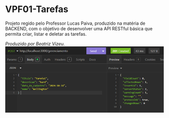 # VPF01-Tarefas

Projeto regido pelo Professor Lucas Paiva, produzido na matéria de BACKEND, com o objetivo de desenvolver uma API RESTful básica que permita criar, listar e deletar as tarefas.

_Produzido por Beatriz Vizeu._
![insomnia](./Capturar.PNG)